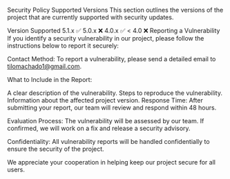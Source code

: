 Security Policy
Supported Versions
This section outlines the versions of the project that are currently supported with security updates.

Version	Supported
5.1.x	:white_check_mark:
5.0.x	:x:
4.0.x	:white_check_mark:
< 4.0	:x:
Reporting a Vulnerability
If you identify a security vulnerability in our project, please follow the instructions below to report it securely:

Contact Method: To report a vulnerability, please send a detailed email to tilomachado1@gmail.com.

What to Include in the Report:

A clear description of the vulnerability.
Steps to reproduce the vulnerability.
Information about the affected project version.
Response Time: After submitting your report, our team will review and respond within 48 hours.

Evaluation Process: The vulnerability will be assessed by our team. If confirmed, we will work on a fix and release a security advisory.

Confidentiality: All vulnerability reports will be handled confidentially to ensure the security of the project.

We appreciate your cooperation in helping keep our project secure for all users.
